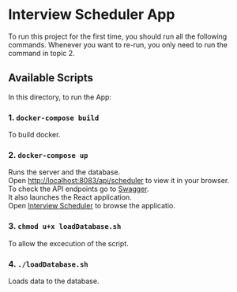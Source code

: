 # Interview Scheduler App

To run this project for the first time, you should run all the following commands.
Whenever you want to re-run, you only need to run the command in topic 2.

## Available Scripts

In this directory, to run the App:

### 1. `docker-compose build`

To build docker.

### 2. `docker-compose up`

Runs the server and the database.\
Open [http://localhost:8083/api/scheduler](http://localhost:8083/api/scheduler) to view it in your browser.\
To check the API endpoints go to [Swagger](http://localhost:8083/swagger-ui/index.html#/).\
It also launches the React application.\
Open [Interview Scheduler](http://localhost:3000) to browse the applicatio.

### 3. `chmod u+x loadDatabase.sh`

To allow the excecution of the script.

### 4. `./loadDatabase.sh`

Loads data to the database.
